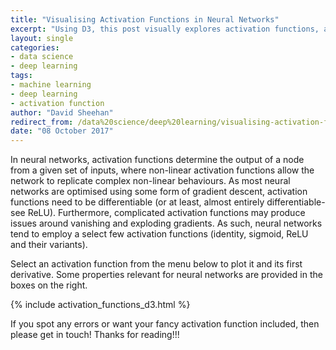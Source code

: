 ```yaml
---
title: "Visualising Activation Functions in Neural Networks"
excerpt: "Using D3, this post visually explores activation functions, a fundamental component of neural networks."
layout: single
categories:
- data science
- deep learning
tags:
- machine learning
- deep learning
- activation function
author: "David Sheehan"
redirect_from: /data%20science/deep%20learning/visualising-activation-functions-in-neural-network
date: "08 October 2017"
---
```

  

In neural networks, activation functions determine the output of a node
from a given set of inputs, where non-linear activation functions allow
the network to replicate complex non-linear behaviours. As most neural
networks are optimised using some form of gradient descent, activation
functions need to be differentiable (or at least, almost entirely
differentiable- see ReLU). Furthermore, complicated activation functions
may produce issues around vanishing and exploding gradients. As such,
neural networks tend to employ a select few activation functions
(identity, sigmoid, ReLU and their variants).

Select an activation function from the menu below to plot it and its
first derivative. Some properties relevant for neural networks are
provided in the boxes on the right.

{% include activation_functions_d3.html %}

If you spot any errors or want your fancy activation function included, then please get in touch! Thanks for reading!!!
